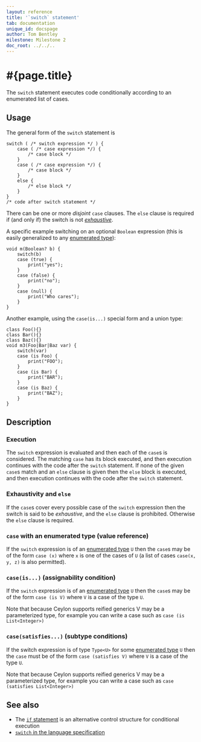 ```yaml
---
layout: reference
title: '`switch` statement'
tab: documentation
unique_id: docspage
author: Tom Bentley
milestone: Milestone 2
doc_root: ../../..
---
```


# #{page.title}

The `switch` statement executes code conditionally according to an enumerated 
list of cases.

## Usage 

The general form of the `switch` statement is

<!-- check:none -->
    switch ( /* switch expression */ ) {
        case ( /* case expression */) {
            /* case block */
        }
        case ( /* case expression */) {
            /* case block */
        }
        else {
            /* else block */
        }
    }
    /* code after switch statement */

There can be one or more *disjoint* `case` clauses. 
The `else` clause is required if (and only if) the switch is not 
[*exhaustive*](#exhaustivity_and_else).

A specific example switching on an optional `Boolean` expression
(this is easily generalized to any [enumerated type](../../type/#enumerated_types)):

    void m(Boolean? b) {
        switch(b)
        case (true) {
            print("yes");
        }
        case (false) {
            print("no");
        }
        case (null) {
            print("Who cares");
        }
    }

Another example, using the `case(is...)` special form and a union type:

    class Foo(){}
    class Bar(){}
    class Baz(){}
    void m3(Foo|Bar|Baz var) {
        switch(var)
        case (is Foo) {
            print("FOO");
        }
        case (is Bar) {
            print("BAR");
        }
        case (is Baz) {
            print("BAZ");
        }
    }

## Description

### Execution

The `switch` expression is evaluated and then each of the `case`s is considered. 
The matching `case` has its block executed, and then execution 
continues with the code after the `switch` statement. 
If none of the given `case`s match and an `else` clause is given then the 
`else` block is executed, and then execution 
continues with the code after the `switch` statement. 

### Exhaustivity and `else`

If the `case`s cover every possible case of the `switch` expression then the 
switch is said to be *exhaustive*, and the `else` clause is prohibited. 
Otherwise the `else` clause is required.

### `case` with an enumerated type (value reference)

If the `switch` expression is of an 
[enumerated type](../../structure/type#enumerated_types) `U` 
then the 
`case`s may be of the form `case (x)` where `x` is one of the cases 
  of `U` (a list of cases `case(x, y, z)` is also permitted).

### `case(is...)` (assignability condition)
  
If the `switch` expression is of an 
[enumerated type](../../structure/type#enumerated_types) `U` 
then the 
`case`s may be of the form `case (is V)` where `V` is a case 
of the type `U`.

Note that because Ceylon supports reified generics V may be a 
parameterized type, for example you can write a case such as
`case (is List<Integer>)`

### `case(satisfies...)` (subtype conditions)

<!-- m-later -->

If the switch expression is of type `Type<U>` for some 
[enumerated type](../../structure/type#enumerated_types) `U` 
then the `case` must be of the form `case (satisfies V)` where 
`V` is a case of the type `U`.

Note that because Ceylon supports reified generics V may be a 
parameterized type, for example you can write a case such as
`case (satisfies List<Integer>)`

## See also

* The [`if` statement](../if) is an alternative control structure for 
  conditional execution
* [`switch` in the language specification](#{page.doc_root}/#{site.urls.spec_relative}#switchcaseelse)


